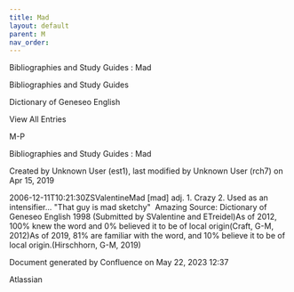 ```yaml
---
title: Mad
layout: default
parent: M
nav_order:
---
```


Bibliographies and Study Guides : Mad

Bibliographies and Study Guides

Dictionary of Geneseo English

View All Entries

M-P

Bibliographies and Study Guides : Mad

Created by  Unknown User (est1), last modified by  Unknown User (rch7) on Apr 15, 2019

2006-12-11T10:21:30ZSValentineMad [mad] adj. 1. Crazy 2. Used as an intensifier... &quot;That guy is mad sketchy&quot;  Amazing Source: Dictionary of Geneseo English 1998 (Submitted by SValentine and ETreidel)As of 2012, 100% knew the word and 0% believed it to be of local origin(Craft, G-M, 2012)As of 2019, 81% are familiar with the word, and 10% believe it to be of local origin.(Hirschhorn, G-M, 2019)

Document generated by Confluence on May 22, 2023 12:37

Atlassian
